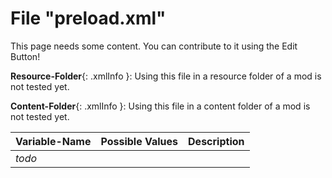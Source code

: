 # File "preload.xml"

This page needs some content. You can contribute to it using the Edit Button!

**Resource-Folder**{: .xmlInfo }: Using this file in a resource folder of a mod is not tested yet.

**Content-Folder**{: .xmlInfo }: Using this file in a content folder of a mod is not tested yet.


| Variable-Name | Possible Values | Description |
|:--|:--|:--|
|*todo*|||